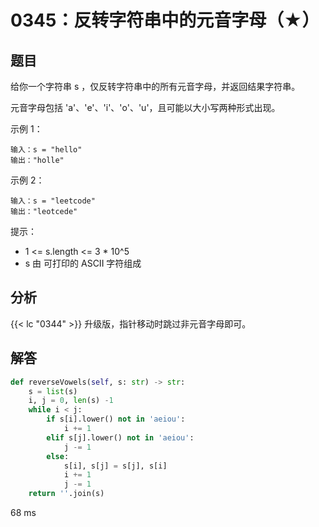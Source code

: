 # 0345：反转字符串中的元音字母（★）


## 题目

给你一个字符串 s ，仅反转字符串中的所有元音字母，并返回结果字符串。

元音字母包括 'a'、'e'、'i'、'o'、'u'，且可能以大小写两种形式出现。

示例 1：

    输入：s = "hello"
    输出："holle"

示例 2：

    输入：s = "leetcode"
    输出："leotcede"
	
提示：
- 1 <= s.length <= 3 * 10^5
- s 由 可打印的 ASCII 字符组成

## 分析

{{< lc "0344" >}} 升级版，指针移动时跳过非元音字母即可。

## 解答

```python
def reverseVowels(self, s: str) -> str:
    s = list(s)
    i, j = 0, len(s) -1
    while i < j:
        if s[i].lower() not in 'aeiou':
            i += 1
        elif s[j].lower() not in 'aeiou':
            j -= 1
        else:
            s[i], s[j] = s[j], s[i]
            i += 1
            j -= 1
    return ''.join(s)
```
68 ms

